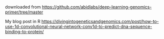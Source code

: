 downloaded from https://github.com/abidlabs/deep-learning-genomics-primer/tree/master

My blog post in R https://divingintogeneticsandgenomics.com/post/how-to-use-1d-convolutional-neural-network-conv1d-to-predict-dna-sequence-binding-to-protein/

